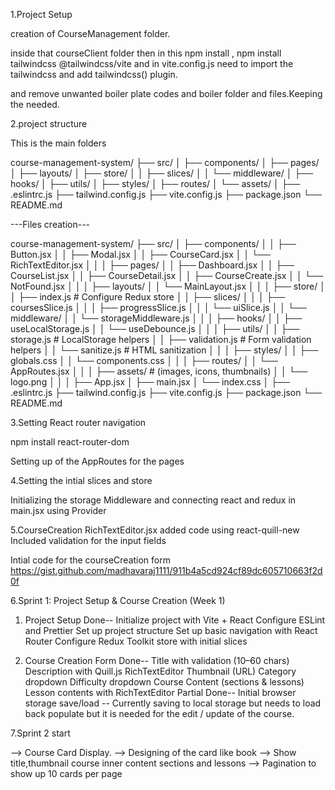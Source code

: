 1.Project Setup

creation of CourseManagement folder.

inside that courseClient folder then in this npm install , npm install tailwindcss @tailwindcss/vite and in vite.config.js need to import the tailwindcss and add tailwindcss() plugin.

and remove unwanted boiler plate codes and boiler folder and files.Keeping the needed.

2.project structure

This is the main folders

course-management-system/
├── src/
│ ├── components/
│ ├── pages/
│ ├── layouts/
│ ├── store/
│ │ ├── slices/
│ │ └── middleware/
│ ├── hooks/
│ ├── utils/
│ ├── styles/
│ ├── routes/
│ └── assets/
│
├── .eslintrc.js
├── tailwind.config.js
├── vite.config.js
├── package.json
└── README.md

---Files creation---

course-management-system/
├── src/
│ ├── components/
│ │ ├── Button.jsx
│ │ ├── Modal.jsx
│ │ ├── CourseCard.jsx
│ │ └── RichTextEditor.jsx
│ │
│ ├── pages/
│ │ ├── Dashboard.jsx
│ │ ├── CourseList.jsx
│ │ ├── CourseDetail.jsx
│ │ ├── CourseCreate.jsx
│ │ └── NotFound.jsx
│ │
│ ├── layouts/
│ │ └── MainLayout.jsx
│ │
│ ├── store/
│ │ ├── index.js # Configure Redux store
│ │ ├── slices/
│ │ │ ├── coursesSlice.js
│ │ │ ├── progressSlice.js
│ │ │ └── uiSlice.js
│ │ └── middleware/
│ │ └── storageMiddleware.js
│ │
│ ├── hooks/
│ │ ├── useLocalStorage.js
│ │ └── useDebounce.js
│ │
│ ├── utils/
│ │ ├── storage.js # LocalStorage helpers
│ │ ├── validation.js # Form validation helpers
│ │ └── sanitize.js # HTML sanitization
│ │
│ ├── styles/
│ │ ├── globals.css
│ │ └── components.css
│ │
│ ├── routes/
│ │ └── AppRoutes.jsx
│ │
│ ├── assets/ # (images, icons, thumbnails)
│ │ └── logo.png
│ │
│ ├── App.jsx
│ ├── main.jsx
│ └── index.css
│
├── .eslintrc.js
├── tailwind.config.js
├── vite.config.js
├── package.json
└── README.md

3.Setting React router navigation

npm install react-router-dom

Setting up of the AppRoutes for the pages

4.Setting the intial slices and store

Initializing the storage Middleware and connecting react and redux in main.jsx using Provider

5.CourseCreation
RichTextEditor.jsx added code using react-quill-new
Included validation for the input fields

Intial code for the courseCreation form https://gist.github.com/madhavaraj1111/911b4a5cd924cf89dc605710663f2d0f

6.Sprint 1: Project Setup & Course Creation (Week 1)

1. Project Setup
   Done--
   Initialize project with Vite + React
   Configure ESLint and Prettier
   Set up project structure
   Set up basic navigation with React Router
   Configure Redux Toolkit store with initial slices

2. Course Creation Form
   Done--
   Title with validation (10–60 chars)
   Description with Quill.js RichTextEditor
   Thumbnail (URL)
   Category dropdown
   Difficulty dropdown
   Course Content (sections & lessons)
   Lesson contents with RichTextEditor
   Partial Done--
   Initial browser storage save/load -- Currently saving to local storage but needs to load back populate but it is needed for the edit / update of the course.


7.Sprint 2 start

--> Course Card Display.
--> Designing of the card like book
--> Show title,thumbnail course inner content sections and lessons
--> Pagination to show up 10 cards per page


